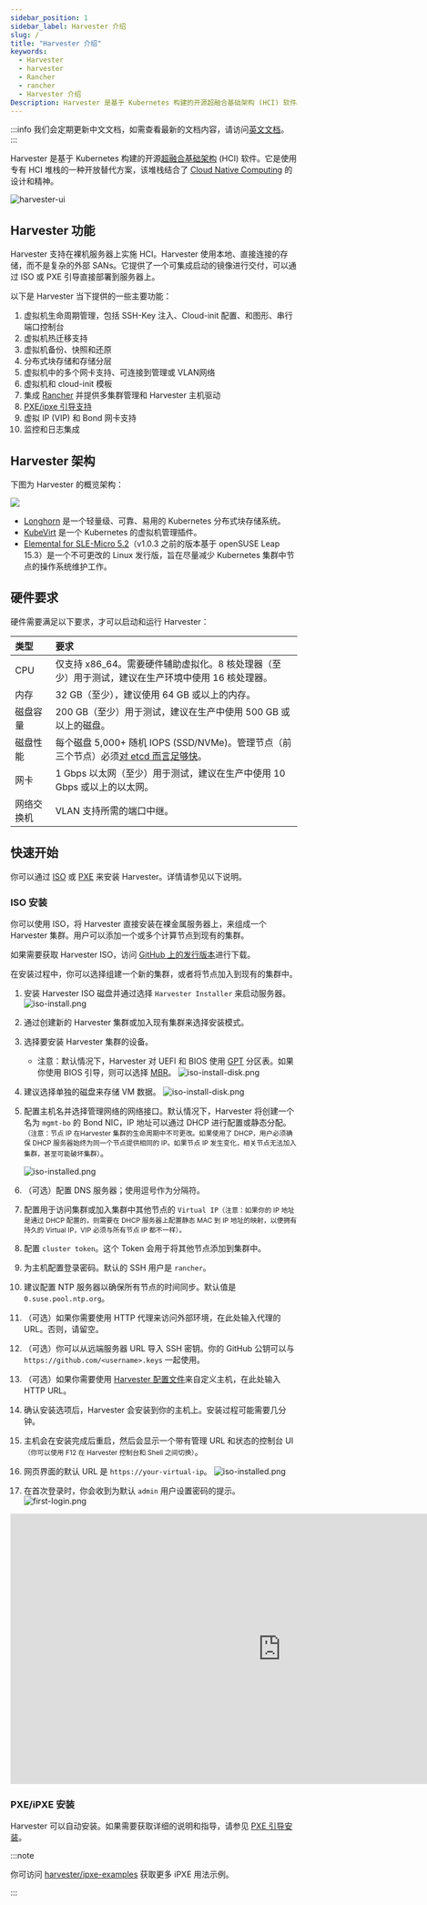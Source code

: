 ```yaml
---
sidebar_position: 1
sidebar_label: Harvester 介绍
slug: /
title: "Harvester 介绍"
keywords:
  - Harvester
  - harvester
  - Rancher
  - rancher
  - Harvester 介绍
Description: Harvester 是基于 Kubernetes 构建的开源超融合基础架构 (HCI) 软件。它是 vSphere 和 Nutanix 的开源替代方案。
---
```

:::info
我们会定期更新中文文档，如需查看最新的文档内容，请访问[英文文档](https://docs.harvesterhci.io/)。
:::

Harvester 是基于 Kubernetes 构建的开源[超融合基础架构](https://en.wikipedia.org/wiki/Hyper-converged_infrastructure) (HCI) 软件。它是使用专有 HCI 堆栈的一种开放替代方案，该堆栈结合了 [Cloud Native Computing](https://en.wikipedia.org/wiki/Cloud_native_computing) 的设计和精神。

![harvester-ui](/img/v1.2/dashboard.png)

## Harvester 功能

Harvester 支持在裸机服务器上实施 HCI。Harvester 使用本地、直接连接的存储，而不是复杂的外部 SANs。它提供了一个可集成启动的镜像进行交付，可以通过 ISO 或 PXE 引导直接部署到服务器上。

以下是 Harvester 当下提供的一些主要功能：

1. 虚拟机生命周期管理，包括 SSH-Key 注入、Cloud-init 配置、和图形、串行端口控制台
1. 虚拟机热迁移支持
1. 虚拟机备份、快照和还原
1. 分布式块存储和存储分层
1. 虚拟机中的多个网卡支持、可连接到管理或 VLAN网络
1. 虚拟机和 cloud-init 模板
1. 集成 [Rancher](https://github.com/rancher/rancher) 并提供多集群管理和 Harvester 主机驱动
1. [PXE/ipxe 引导支持](./install/pxe-boot-install.md)
1. 虚拟 IP (VIP) 和 Bond 网卡支持
1. 监控和日志集成

## Harvester 架构
下图为 Harvester 的概览架构：

![](/img/v1.2/architecture.svg)

- [Longhorn](https://longhorn.io/) 是一个轻量级、可靠、易用的 Kubernetes 分布式块存储系统。
- [KubeVirt](https://kubevirt.io/) 是一个 Kubernetes 的虚拟机管理插件。
- [Elemental for SLE-Micro 5.2](https://github.com/rancher-sandbox/cOS-toolkit)（v1.0.3 之前的版本基于 openSUSE Leap 15.3）是一个不可更改的 Linux 发行版，旨在尽量减少 Kubernetes 集群中节点的操作系统维护工作。

## 硬件要求

硬件需要满足以下要求，才可以启动和运行 Harvester：

| 类型 | 要求 |
|:---|:-----------------------------------------------------------------------------------------------------------------------------------------------------------------------------------------------------------|
| CPU | 仅支持 x86_64。需要硬件辅助虚拟化。8 核处理器（至少）用于测试，建议在生产环境中使用 16 核处理器。 |
| 内存 | 32 GB（至少），建议使用 64 GB 或以上的内存。 |
| 磁盘容量 | 200 GB（至少）用于测试，建议在生产中使用 500 GB 或以上的磁盘。 |
| 磁盘性能 | 每个磁盘 5,000+ 随机 IOPS (SSD/NVMe)。管理节点（前三个节点）必须[对 etcd 而言足够快](https://www.ibm.com/cloud/blog/using-fio-to-tell-whether-your-storage-is-fast-enough-for-etcd)。 |
| 网卡 | 1 Gbps 以太网（至少）用于测试，建议在生产中使用 10 Gbps 或以上的以太网。 |
| 网络交换机 | VLAN 支持所需的端口中继。 |

## 快速开始

你可以通过 [ISO](./install/iso-install.md) 或 [PXE](./install/pxe-boot-install.md) 来安装 Harvester。详情请参见以下说明。

### ISO 安装

你可以使用 ISO，将 Harvester 直接安装在裸金属服务器上，来组成一个 Harvester 集群。用户可以添加一个或多个计算节点到现有的集群。

如果需要获取 Harvester ISO，访问 [GitHub 上的发行版本](https://github.com/harvester/harvester/releases)进行下载。

在安装过程中，你可以选择组建一个新的集群，或者将节点加入到现有的集群中。

1. 安装 Harvester ISO 磁盘并通过选择 `Harvester Installer` 来启动服务器。
   ![iso-install.png](/img/v1.2/install/iso-install.png)
2. 通过创建新的 Harvester 集群或加入现有集群来选择安装模式。
3. 选择要安装 Harvester 集群的设备。
   - 注意：默认情况下，Harvester 对 UEFI 和 BIOS 使用 [GPT](https://en.wikipedia.org/wiki/GUID_Partition_Table) 分区表。如果你使用 BIOS 引导，则可以选择 [MBR](https://en.wikipedia.org/wiki/Master_boot_record)。
      ![iso-install-disk.png](/img/v1.2/install/iso-install-disk.png)
5. 建议选择单独的磁盘来存储 VM 数据。
   ![iso-install-disk.png](/img/v1.2/install/iso-select-data-disk.png)
6. 配置主机名并选择管理网络的网络接口。默认情况下，Harvester 将创建一个名为 `mgmt-bo` 的 Bond NIC，IP 地址可以通过 DHCP 进行配置或静态分配。<small>（注意：节点 IP 在Harvester 集群的生命周期中不可更改。如果使用了 DHCP，用户必须确保 DHCP 服务器始终为同一个节点提供相同的 IP。如果节点 IP 发生变化，相关节点无法加入集群，甚至可能破坏集群）</small>。

   ![iso-installed.png](/img/v1.2/install/iso-nic-config.png)
7. （可选）配置 DNS 服务器；使用逗号作为分隔符。
8. 配置用于访问集群或加入集群中其他节点的 `Virtual IP`<small>（注意：如果你的 IP 地址是通过 DHCP 配置的，则需要在 DHCP 服务器上配置静态 MAC 到 IP 地址的映射，以便拥有持久的 Virtual IP，VIP 必须与所有节点 IP 都不一样）。</small>
9. 配置 `cluster token`。这个 Token 会用于将其他节点添加到集群中。
10. 为主机配置登录密码。默认的 SSH 用户是 `rancher`。
11. 建议配置 NTP 服务器以确保所有节点的时间同步。默认值是 `0.suse.pool.ntp.org`。
12. （可选）如果你需要使用 HTTP 代理来访问外部环境，在此处输入代理的 URL。否则，请留空。
13. （可选）你可以从远端服务器 URL 导入 SSH 密钥。你的 GitHub 公钥可以与 `https://github.com/<username>.keys` 一起使用。
14. （可选）如果你需要使用 [Harvester 配置文件](./install/harvester-configuration.md)来自定义主机，在此处输入 HTTP URL。
15. 确认安装选项后，Harvester 会安装到你的主机上。安装过程可能需要几分钟。
16. 主机会在安装完成后重启，然后会显示一个带有管理 URL 和状态的控制台 UI<small>（你可以使用 F12 在 Harvester 控制台和 Shell 之间切换）</small>。
17. 网页界面的默认 URL 是 `https://your-virtual-ip`。
   ![iso-installed.png](/img/v1.2/install/iso-installed.png)
18. 在首次登录时，你会收到为默认 `admin` 用户设置密码的提示。
   ![first-login.png](/img/v1.2/install/first-time-login.png)

<div class="text-center">
<iframe width="950" height="475" src="https://www.youtube.com/embed/Ngsk7m6NYf4" title="YouTube video player" frameborder="0" allow="accelerometer; autoplay; clipboard-write; encrypted-media; gyroscope; picture-in-picture" allowfullscreen></iframe>
</div>

### PXE/iPXE 安装

Harvester 可以自动安装。如果需要获取详细的说明和指导，请参见 [PXE 引导安装](./install/pxe-boot-install.md)。

:::note

你可访问 [harvester/ipxe-examples](https://github.com/harvester/ipxe-examples) 获取更多 iPXE 用法示例。

:::

